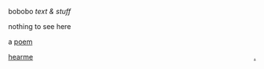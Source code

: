 bobobo *text & stuff*

nothing to see here

a [poem](https://github.com/bobobo-git/readme/blob/master/knie/Dem%20Schrat%20sein%20Knie)

[hearme](https://bobobo-git.github.io/hearme/) <a style="float:right;" href="https://github.com/bobobo-git/readme/">.</a>
